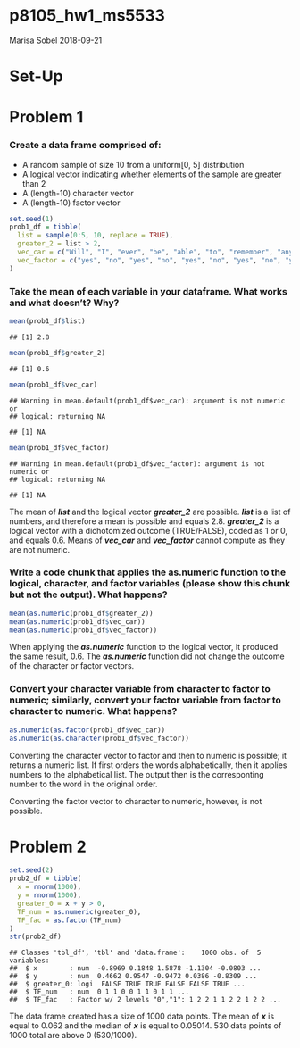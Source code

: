 p8105\_hw1\_ms5533
================
Marisa Sobel
2018-09-21

# Set-Up

# Problem 1

### Create a data frame comprised of:

  - A random sample of size 10 from a uniform\[0, 5\] distribution
  - A logical vector indicating whether elements of the sample are
    greater than 2
  - A (length-10) character vector
  - A (length-10) factor vector

<!-- end list -->

``` r
set.seed(1)
prob1_df = tibble(
  list = sample(0:5, 10, replace = TRUE), 
  greater_2 = list > 2, 
  vec_car = c("Will", "I", "ever", "be", "able", "to", "remember", "any", "R", "commands"), 
  vec_factor = c("yes", "no", "yes", "no", "yes", "no", "yes", "no", "yes", "no")
)
```

### Take the mean of each variable in your dataframe. What works and what doesn’t? Why?

``` r
mean(prob1_df$list)
```

    ## [1] 2.8

``` r
mean(prob1_df$greater_2)
```

    ## [1] 0.6

``` r
mean(prob1_df$vec_car)
```

    ## Warning in mean.default(prob1_df$vec_car): argument is not numeric or
    ## logical: returning NA

    ## [1] NA

``` r
mean(prob1_df$vec_factor)
```

    ## Warning in mean.default(prob1_df$vec_factor): argument is not numeric or
    ## logical: returning NA

    ## [1] NA

The mean of ***list*** and the logical vector ***greater\_2*** are
possible. ***list*** is a list of numbers, and therefore a mean is
possible and equals 2.8. ***greater\_2*** is a logical vector with a
dichotomized outcome (TRUE/FALSE), coded as 1 or 0, and equals 0.6.
Means of ***vec\_car*** and ***vec\_factor*** cannot compute as they are
not
numeric.

### Write a code chunk that applies the as.numeric function to the logical, character, and factor variables (please show this chunk but not the output). What happens?

``` r
mean(as.numeric(prob1_df$greater_2))
mean(as.numeric(prob1_df$vec_car))
mean(as.numeric(prob1_df$vec_factor))
```

When applying the ***as.numeric*** function to the logical vector, it
produced the same result, 0.6. The ***as.numeric*** function did not
change the outcome of the character or factor
vectors.

### Convert your character variable from character to factor to numeric; similarly, convert your factor variable from factor to character to numeric. What happens?

``` r
as.numeric(as.factor(prob1_df$vec_car))
as.numeric(as.character(prob1_df$vec_factor))
```

Converting the character vector to factor and then to numeric is
possible; it returns a numeric list. If first orders the words
alphabetically, then it applies numbers to the alphabetical list. The
output then is the corresponting number to the word in the original
order.

Converting the factor vector to character to numeric, however, is not
possible.

# Problem 2

``` r
set.seed(2)
prob2_df = tibble(
  x = rnorm(1000),
  y = rnorm(1000),
  greater_0 = x + y > 0, 
  TF_num = as.numeric(greater_0),
  TF_fac = as.factor(TF_num)
)
str(prob2_df)
```

    ## Classes 'tbl_df', 'tbl' and 'data.frame':    1000 obs. of  5 variables:
    ##  $ x        : num  -0.8969 0.1848 1.5878 -1.1304 -0.0803 ...
    ##  $ y        : num  0.4662 0.9547 -0.9472 0.0386 -0.8309 ...
    ##  $ greater_0: logi  FALSE TRUE TRUE FALSE FALSE TRUE ...
    ##  $ TF_num   : num  0 1 1 0 0 1 1 0 1 1 ...
    ##  $ TF_fac   : Factor w/ 2 levels "0","1": 1 2 2 1 1 2 2 1 2 2 ...

The data frame created has a size of 1000 data points. The mean of
***x*** is equal to 0.062 and the median of ***x*** is equal to 0.05014.
530 data points of 1000 total are above 0 (530/1000).
